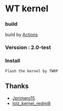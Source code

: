 # WT kernel
### build
build by [Actions](https://github.com/Effectae/WT-Kernel-Action)
### Verssion : 2.0-test
> 
### Install
```
Flash the kernel by TWRP
```
## Thanks

- [Jprimero15](https://github.com/Jprimero15)
- [lolz_kernel_redmi8](https://github.com/Jprimero15/lolz_kernel_redmi8)
